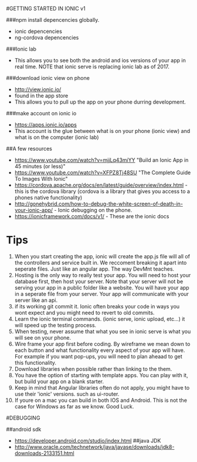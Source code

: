 #GETTING STARTED IN IONIC v1 

###npm install depencencies globally. 
  - ionic depencencies
  - ng-cordova depencencies

###Ionic lab
  - This allows you to see both the android and ios versions of your app in real time. NOTE that ionic serve is replacing ionic lab as of 2017. 

###download ionic view on phone 
  - http://view.ionic.io/
  - found in the app store 
  - This allows you to pull up the app on your phone durring development. 

###make account on ionic io 
  - https://apps.ionic.io/apps 
  - This account is the glue between what is on your phone (ionic view) and what is on the computer (ionic lab)  

##A few resources 
  - https://www.youtube.com/watch?v=mjjLq43miYY "Build an Ionic App in 45 minutes (or less)" 
  - https://www.youtube.com/watch?v=XFPZ8Tj48SU "The Complete Guide To Images With Ionic"
  - https://cordova.apache.org/docs/en/latest/guide/overview/index.html - this is the cordova library (cordova is a library that gives you access to a phones native functionality)
  - http://gonehybrid.com/how-to-debug-the-white-screen-of-death-in-your-ionic-app/ - Ionic debugging on the phone. 
  - https://ionicframework.com/docs/v1/ - These are the ionic docs 

# Tips 
1. When you start creating the app, ionic will create the app.js file will all of the controllers and service built in. We reccoment breaking it apart into seperate files. Just like an angular app. The way DevMnt teaches. 
2. Hosting is the only way to really test your app. You will need to host your database first, then host your server. Note that your server will not be serving your app in a public folder like a website. You will have your app in a seperate file from your server. Your app will communicate with your server like an api. 
3. if its working git commit it. Ionic often breaks your code in ways you wont expect and you might need to revert to old commits. 
4. Learn the ionic terminal commands. (ionic serve, ionic upload, etc...) it will speed up the testing process. 
5. When testing, never assume that what you see in ionic serve is what you will see on your phone. 
6. Wire frame your app first before coding. By wireframe we mean down to each button and what functionality every aspect of your app will have. For example if you want pop-ups, you will need to plan aheaad to get this functionality. 
7. Download libraries when possible rather than linking to the them. 
8. You have the option of starting with template apps. You can play with it, but build your app on a blank starter. 
9. Keep in mind that Angular libraries often do not apply, you might have to use their 'ionic' versions. such as ui-router. 
10. If youre on a mac you can build in both IOS and Android. This is not the case for Windows as far as we know. Good Luck. 

#DEBUGGING

##android sdk 
  - https://developer.android.com/studio/index.html
##java JDK 
  - http://www.oracle.com/technetwork/java/javase/downloads/jdk8-downloads-2133151.html



